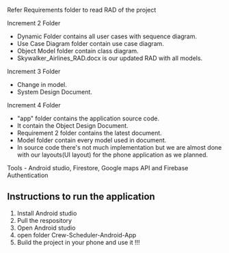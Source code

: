 Refer Requirements folder to read RAD of the project

Increment 2 Folder

* Dynamic Folder contains all user cases with sequence diagram. 
* Use Case Diagram folder contain use case diagram.
* Object Model folder contain class diagram.
* Skywalker_Airlines_RAD.docx is our updated RAD with all models.

Increment 3 Folder

* Change in model.
* System Design Document.

Increment 4 Folder

* "app" folder contains the application source code.
* It contain the Object Design Document.
* Requirement 2 folder contains the latest document.
* Model folder contain every model used in document.
* In source code there's not much implementation but we are almost done with
our layouts(UI layout) for the phone application as we planned.

Tools - Android studio, Firestore, Google maps API and Firebase Authentication 

Instructions to run the application
-------------------

1. Install Android studio
2. Pull the respository
3. Open Android studio 
4. open folder Crew-Scheduler-Android-App
5. Build the project in your phone and use it !!!



